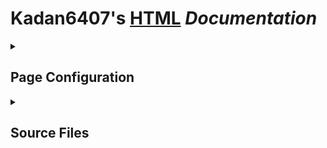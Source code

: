 
<h1> <b class="Red">Kadan6407's</b> <a href="https://html.com/#What_is_HTML">HTML</a> <i>Documentation</i></h1>
<details closed>
 
<summary> <h2> Page Configuration </h2> </summary>
 
#### Tab: Title ✏️
 
```html
 <title>Your Title Here</title>
```

#### Tab: Icon 📃

```html
<link rel="icon" href="https://cdn-icons-png.flaticon.com/512/9648/9648783.png" type="image/x-icon" />
```

</details>

<details closed>
 
<summary> <h2> Source Files </h2> </summary>

 #### Source: CSS
 
```html
<link rel="stylesheet" href="YourFile.css"></link>
```

```html
<link rel="stylesheet" href="[Home.css](https://raw.githubusercontent.com/Kadan6407/TEST1/main/cool.css)https://raw.githubusercontent.com/Kadan6407/TEST1/main/cool.css"></link>
```

 #### Source: JS 

 ```html
<script src="YourFile.js"></script>
```
</details>
